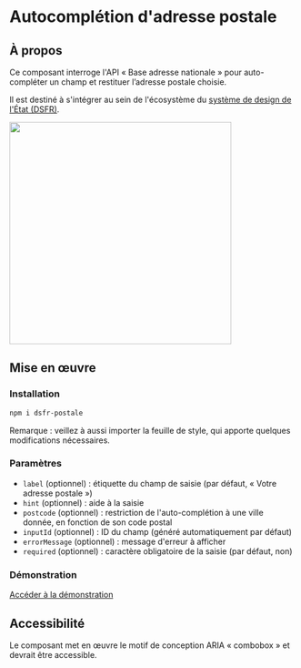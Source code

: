 # Autocomplétion d'adresse postale

## À propos

Ce composant interroge l'API « Base adresse nationale » pour auto-compléter un champ et restituer l’adresse postale choisie.

Il est destiné à s'intégrer au sein de l'écosystème du [système de design de l'État (DSFR)](https://www.systeme-de-design.gouv.fr).

<img width="390" alt="" src="https://github.com/user-attachments/assets/a9159c00-d957-4e7c-a5f5-2b6ffe8ba917" />

## Mise en œuvre

### Installation

```bash
npm i dsfr-postale
```

Remarque : veillez à aussi importer la feuille de style, qui apporte quelques modifications nécessaires.

### Paramètres

- `label` (optionnel) : étiquette du champ de saisie (par défaut, « Votre adresse postale »)
- `hint` (optionnel) : aide à la saisie
- `postcode` (optionnel) : restriction de l'auto-complétion à une ville donnée, en fonction de son code postal
- `inputId` (optionnel) : ID du champ (généré automatiquement par défaut)
- `errorMessage` (optionnel) : message d'erreur à afficher
- `required` (optionnel) : caractère obligatoire de la saisie (par défaut, non)

### Démonstration

[Accéder à la démonstration](https://playcode.io/2052723)

## Accessibilité

Le composant met en œuvre le motif de conception ARIA « combobox » et devrait être accessible.

